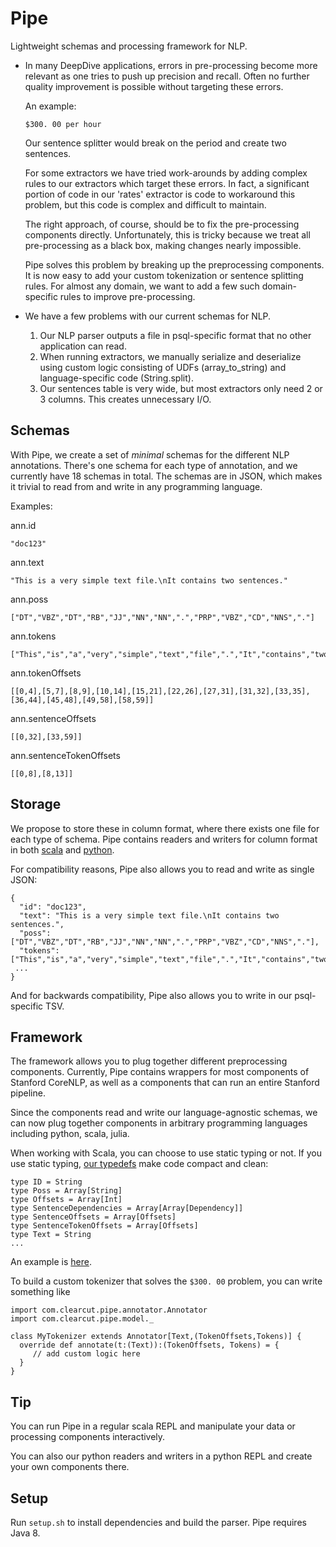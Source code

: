 Pipe
====

Lightweight schemas and processing framework for NLP. 

* In many DeepDive applications, errors in pre-processing become more relevant as one tries to push up precision and recall. Often no further quality improvement is possible without targeting these errors. 

  An example:
  ```
  $300. 00 per hour
  ```
  Our sentence splitter would break on the period and create two sentences.

  For some extractors we have tried work-arounds by adding complex rules to our extractors which target these errors. In fact, a significant portion of code in our 'rates' extractor is code to workaround this problem, but this code is complex and difficult to maintain.
  
  The right approach, of course, should be to fix the pre-processing components directly. Unfortunately, this is tricky because we treat all pre-processing as a black box, making changes nearly impossible. 

  Pipe solves this problem by breaking up the preprocessing components. It is now easy to add your custom tokenization or sentence splitting rules. For almost any domain, we want to add a few such domain-specific rules to improve pre-processing.
  
* We have a few problems with our current schemas for NLP. 
  1. Our NLP parser outputs a file in psql-specific format that no other application can read. 
  2. When running extractors, we manually serialize and deserialize using custom logic consisting of UDFs (array_to_string) and language-specific code (String.split).
  3. Our sentences table is very wide, but most extractors only need 2 or 3 columns. This creates unnecessary I/O.
  
## Schemas

With Pipe, we create a set of *minimal* schemas for the different NLP annotations. There's one schema for each type of annotation, and we currently have 18 schemas in total. The schemas are in JSON, which makes it trivial to read from and write in any programming language.

Examples:

ann.id
```
"doc123"
```

ann.text
```
"This is a very simple text file.\nIt contains two sentences."
```

ann.poss
```
["DT","VBZ","DT","RB","JJ","NN","NN",".","PRP","VBZ","CD","NNS","."]
```

ann.tokens
```
["This","is","a","very","simple","text","file",".","It","contains","two","sentences","."]
```
ann.tokenOffsets
```
[[0,4],[5,7],[8,9],[10,14],[15,21],[22,26],[27,31],[31,32],[33,35],[36,44],[45,48],[49,58],[58,59]]
```

ann.sentenceOffsets
```
[[0,32],[33,59]]
```

ann.sentenceTokenOffsets
```
[[0,8],[8,13]]
```

## Storage

We propose to store these in column format, where there exists one file for each type of schema.
Pipe contains readers and writers for column format in both [scala](pipe/src/main/scala/com/clearcut/pipe/io) and [python](../view/util/pipe.py).

For compatibility reasons, Pipe also allows you to read and write as single JSON:
```
{
  "id": "doc123",
  "text": "This is a very simple text file.\nIt contains two sentences.",
  "poss": ["DT","VBZ","DT","RB","JJ","NN","NN",".","PRP","VBZ","CD","NNS","."],
  "tokens": ["This","is","a","very","simple","text","file",".","It","contains","two","sentences","."],
 ...
}
```
And for backwards compatibility, Pipe also allows you to write in our psql-specific TSV.

## Framework

The framework allows you to plug together different preprocessing components. Currently, Pipe contains wrappers for most components of Stanford CoreNLP, as well as a components that can run an entire Stanford pipeline.

Since the components read and write our language-agnostic schemas, we can now plug together components in arbitrary programming languages including python, scala, julia.

When working with Scala, you can choose to use static typing or not. If you use static typing, [our typedefs](src/main/scala/com/clearcut/pipe/model/package.scala) make code compact and clean:
```
type ID = String
type Poss = Array[String]
type Offsets = Array[Int]
type SentenceDependencies = Array[Array[Dependency]]
type SentenceOffsets = Array[Offsets]
type SentenceTokenOffsets = Array[Offsets]
type Text = String
...
```
An example is [here](src/test/scala/BasicSpec.scala).

To build a custom tokenizer that solves the `$300. 00` problem, you can write something like 
```
import com.clearcut.pipe.annotator.Annotator
import com.clearcut.pipe.model._

class MyTokenizer extends Annotator[Text,(TokenOffsets,Tokens)] {
  override def annotate(t:(Text)):(TokenOffsets, Tokens) = {
     // add custom logic here
  }
}
```

## Tip

You can run Pipe in a regular scala REPL and manipulate your data or processing components interactively. 

You can also our python readers and writers in a python REPL and create your own components there.

## Setup

Run `setup.sh` to install dependencies and build the parser. Pipe requires Java 8.
